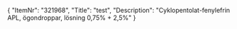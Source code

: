 {
  "ItemNr": "321968",
  "Title": "test",
  "Description": "Cyklopentolat-fenylefrin APL, ögondroppar, lösning 0,75% + 2,5%"
}
